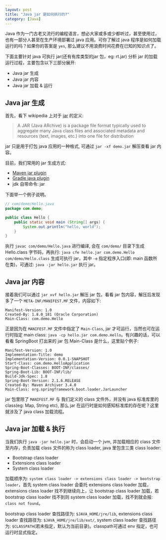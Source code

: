 ```yaml
---
layout: post
title: "Java jar 是如何执行的?"
category: [Java]
---
```


Java 作为一门古老又流行的编程语言，想必大家或多或少都听过，甚至使用过，也有一部分人甚至在生产环境部署过 java 应用。可你了解过 java 程序是如何加载运行的吗？如果你的答案是 `yes`, 那么建议不用浪费时间花费在已知的知识点了。

下面主要针对 java 可执行 jar(还有有库类型的jar 包，eg: rt.jar) 分析 jar 的加载运行过程，主要包含以下三部分展开:

- Java jar 生成
- Java jar 内容
- Java jar 加载 & 运行

<!-- more -->

## Java jar 生成

首先，看下 wikipedia 上对于 [jar](https://en.wikipedia.org/wiki/JAR_(file_format)) 的定义:

> A JAR (Java ARchive) is a package file format typically used to aggregate many Java class files and associated metadata and resources (text, images, etc.) into one file for distribution

jar 只是用于打包 java 应用的一种格式, 可通过 `jar -xf demo.jar` 解压查看 jar 内容。

目前，我们常用的 jar 生成方式:

- [Maven jar plugin](https://maven.apache.org/plugins/maven-jar-plugin/)
- [Gradle java plugin](https://docs.gradle.org/current/userguide/java_plugin.html)
- jdk 自带命令: jar

下面举一个例子说明。

```java
// com/demo/Hello.java
package com.demo;

public class Hello {
    public static void main (String[] args) {
        System.out.println("hello, world");
    }
}
```
执行 `javac com/demo/Hello.java` 进行编译, 会在 `com/demo/` 目录下生成 Hello.class 字节码，再执行: `java cfe hello.jar com.demo.Hello com/demo/Hello.class` 生成可执行 jar，其中 `-e` 指定程序入口(即: main 函数所在类)，可通过: `java -jar hello.jar` 执行 jar。

## Java jar 内容

接着我们可以通过 `jar xvf hello.jar` 解压 jar 包，看看 jar 包内容，解压后发现多了一个 `META-INF/MANIFEST.MF` 文件，内容如下:

```
Manifest-Version: 1.0
Created-By: 1.8.0_181 (Oracle Corporation)
Main-Class: com.demo.Hello

```

正是因为在 `MANIFEST.MF` 文件中指定了 `Main-Class`, jar 才可运行，当然也可在运行时指定 main class: `java -cp hello.jar com.demo.Hello`。有兴趣的话，可以看看 SpringBoot 打出来的 jar 包 Main-Class 是什么，这里贴个例子:

```
Manifest-Version: 1.0
Implementation-Title: demo
Implementation-Version: 0.0.1-SNAPSHOT
Start-Class: com.demo.HelloApplication
Spring-Boot-Classes: BOOT-INF/classes/
Spring-Boot-Lib: BOOT-INF/lib/
Build-Jdk-Spec: 1.8
Spring-Boot-Version: 2.1.6.RELEASE
Created-By: Maven Archiver 3.4.0
Main-Class: org.springframework.boot.loader.JarLauncher

```

jar 包里除了 `MANIFEST.MF` 与 我们定义的 class 文件外，并没有 java 标准库里的 class(eg: Map, String etc), 那么 jar 在运行时是如何感知标准库的存在呢？这里就涉及了 java class 加载流程。

## Java jar 加载 & 执行

当我们执行 `java -jar hello.jar` 时，会启动一个 jvm, 并加载相应的 class 文件至内存，负责加载 class 文件的称为 class loader, java 里包含三类 class loader:

- Bootstrap class loader
- Extensions class loader
- System class loader

加载顺序为: `system class loader -> extensions class loader -> bootstrap loader`，首先 system class loader 会委托 extensions class loader 加载，extensions class loader 找不到继续向上，让 bootstrap class loader 加载，若 bootstrap class loader 找不到则 system class loader 加载，找不到就会报: `class not found`。

bootstrap class loader 查找路径为: `$JAVA_HOME/jre/lib`, extensions class loader 查找路径为: `$JAVA_HOME/jre/lib/ext/`, system class loader 查找路径为: `$CLASSPATH`(若未指定，默认为当前目录)。classpath可通过 env 指定，也可运行时显式指定。

